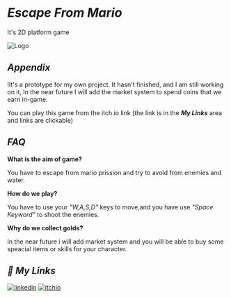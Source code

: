 
# ***Escape From Mario***

It's 2D platform game


![Logo](https://img.itch.zone/aW1hZ2UvMTg4MzA1Mi8xMTA2NDA0MS5wbmc=/347x500/89NljA.png)


## ***Appendix***

IIt's a prototype for my own project. It hasn't finished, and I am still working on it, In the near future I will add the market system to spend coins that we earn in-game. 

You can play this game from the itch.io link (the link is in the ***My Links*** area and links are clickable)
## ***FAQ***
 **What is the aim of game?**

 You have to escape from mario prission and try to avoid from enemies and water.
 
 **How do we play?**
 
 You have to use your *"W,A,S,D"* keys to move,and
 you have use *"Space Keyword"* to shoot the enemies.

 **Why do we collect golds?**
 
 In the near future i will add market system and you will be able to buy some speacial items
 or skills for your character.
 

## ***🔗 My Links***

[![linkedin](https://img.shields.io/badge/linkedin-0A66C2?style=for-the-badge&logo=linkedin&logoColor=white)](https://www.linkedin.com/in/enginc4n/)
[![itchio](https://img.shields.io/badge/itch.io-escape%20from%20mario-blueviolet?style=plastic&logo=appveyor)](https://enginc4n.itch.io/escape-from-mario)


